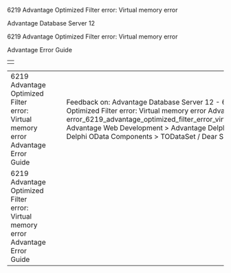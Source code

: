 6219 Advantage Optimized Filter error: Virtual memory error




Advantage Database Server 12  

6219 Advantage Optimized Filter error: Virtual memory error

Advantage Error Guide

|  |
| --- |
|  |

|  |  |  |  |  |
| --- | --- | --- | --- | --- |
| 6219 Advantage Optimized Filter error: Virtual memory error  Advantage Error Guide |  |  | Feedback on: Advantage Database Server 12 - 6219 Advantage Optimized Filter error: Virtual memory error Advantage Error Guide error\_6219\_advantage\_optimized\_filter\_error\_virtual\_memory\_error Advantage Web Development > Advantage Delphi OData Client > Delphi OData Components > TODataSet / Dear Support Staff, |  |
| 6219 Advantage Optimized Filter error: Virtual memory error  Advantage Error Guide |  |  |  |  |
